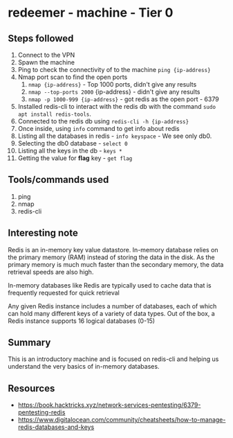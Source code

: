 # redeemer - machine - Tier 0

## Steps followed
1. Connect to the VPN
2. Spawn the machine
3. Ping to check the connectivity of to the machine
	`ping {ip-address}`
4. Nmap port scan to find the open ports
   1. `nmap {ip-address}` - Top 1000 ports, didn't give any results
   2. `nmap --top-ports 2000` {ip-address} - didn't give any results
   3. `nmap -p 1000-999 {ip-address}` - got redis as the open port - 6379
5. Installed redis-cli to interact with the redis db with the command `sudo apt install redis-tools`.
6. Connected to the redis db using `redis-cli -h {ip-address}`
7. Once inside, using `info` command to get info about redis
8. Listing all the databases in redis - `info keyspace` - We see only db0.
9. Selecting the db0 database - `select 0`
10. Listing all the keys in the db - `keys *`
11. Getting the value for **flag** key - `get flag`


## Tools/commands used
1. ping 
2. nmap
3. redis-cli

## Interesting note
Redis is an in-memory key value datastore. In-memory database relies on the primary memory (RAM) instead of storing the data in the disk. As the primary memory is much much faster than the secondary memory, the data retrieval speeds are also high. 

In-memory databases like Redis are typically used to cache data that is frequently requested for quick
retrieval

Any given Redis instance includes a number of databases, each of which can hold many different keys of a variety of data types. Out of the box, a Redis instance supports 16 logical databases (0-15)

## Summary
This is an introductory machine and is focused on redis-cli and helping us understand the very basics of in-memory databases.

## Resources
+ https://book.hacktricks.xyz/network-services-pentesting/6379-pentesting-redis
+ https://www.digitalocean.com/community/cheatsheets/how-to-manage-redis-databases-and-keys
